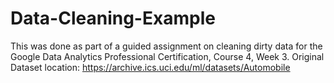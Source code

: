 # Data-Cleaning-Example

This was done as part of a guided assignment on cleaning dirty data for the Google Data Analytics Professional Certification, Course 4, Week 3.
Original Dataset location: https://archive.ics.uci.edu/ml/datasets/Automobile
